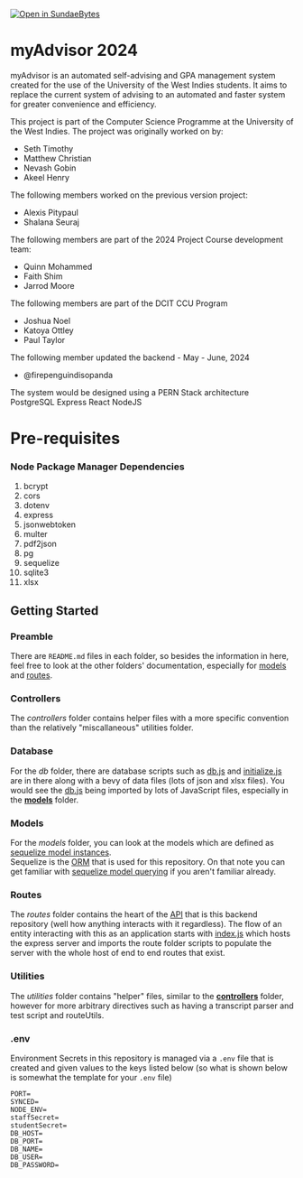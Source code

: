 [![Open in SundaeBytes](https://www.kwasi.dev/web/image/1049-9d47fb8a/button.png)](https://devops.sundaebytestt.com/templates/github-devenv/workspace?param.Base+Image=sundaebytes%2Fubuntu-base-nodesktop-devenv-web-multieditor%3Alatest&param.CPU+Allocation=4096&param.RAM+Allocation=4096&param.git_repo=git@github.com:uwidcit/myAdvisorDev.git)

# myAdvisor 2024
myAdvisor is an automated self-advising and GPA management system created for the use of the University of the West Indies students.
It aims to replace the current system of advising to an automated and faster system for greater convenience and efficiency.

This project is part of the Computer Science Programme at the University of the West Indies.
The project was originally worked on by:
- Seth Timothy
- Matthew Christian
- Nevash Gobin
- Akeel Henry

The following members worked on the previous version project:
- Alexis Pitypaul
- Shalana Seuraj

The following members are part of the 2024 Project Course development team:
- Quinn Mohammed
- Faith Shim
- Jarrod Moore

The following members are part of the DCIT CCU Program
- Joshua Noel
- Katoya Ottley
- Paul Taylor

The following member updated the backend - May - June, 2024
- @firepenguindisopanda

The system would be designed using a PERN Stack architecture
PostgreSQL
Express
React
NodeJS

# Pre-requisites
### Node Package Manager Dependencies
1. bcrypt
2. cors
3. dotenv
4. express
5. jsonwebtoken
6. multer
7. pdf2json
8. pg
9. sequelize
10. sqlite3
11. xlsx

## Getting Started
### Preamble
There are `README.md` files in each folder, so besides the information in here, feel free to look at the other folders' documentation, especially for [models](/models/README.md) and [routes](/routes/README.md).

### Controllers
The _controllers_ folder contains helper files with a more specific convention than the relatively "miscallaneous" utilities folder.

### Database
For the _db_ folder, there are database scripts such as [db.js](/db/db.js) and [initialize.js](/db/initialize.js) are in there along with a bevy of data files (lots of json and xlsx files). You would see the [db.js](/db/db.js) being imported by lots of JavaScript files, especially in the [**models**](#models) folder.

### Models
For the _models_ folder, you can look at the models which are defined as [sequelize model instances](https://sequelize.org/docs/v6/core-concepts/model-querying-basics/).<br>
Sequelize is the [ORM](https://www.freecodecamp.org/news/what-is-an-orm-the-meaning-of-object-relational-mapping-database-tools/) that is used for this repository. On that note you can get familiar with [sequelize model querying](https://sequelize.org/docs/v6/core-concepts/model-querying-basics/) if you aren't familiar already.

### Routes
The _routes_ folder contains the heart of the [API](https://www.ibm.com/topics/api) that is this backend repository (well how anything interacts with it regardless). The flow of an entity interacting with this as an application starts with [index.js](index.js) which hosts the express server and imports the route folder scripts to populate the server with the whole host of end to end routes that exist.

### Utilities
The _utilities_ folder contains "helper" files, similar to the [**controllers**](#controllers) folder, however for more arbitrary directives such as having a transcript parser and test script and routeUtils.

### .env
Environment Secrets in this repository is managed via a `.env` file that is created and given values to the keys listed below (so what is shown below is somewhat the template for your `.env` file)
```
PORT=
SYNCED=
NODE_ENV=
staffSecret=
studentSecret=
DB_HOST=
DB_PORT=
DB_NAME=
DB_USER=
DB_PASSWORD=
```

